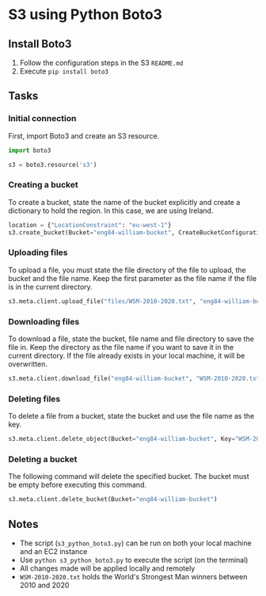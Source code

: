 # S3 using Python Boto3
## Install Boto3
1. Follow the configuration steps in the S3 `README.md`
2. Execute `pip install boto3`

## Tasks
### Initial connection
First, import Boto3 and create an S3 resource.
```python
import boto3

s3 = boto3.resource('s3')
```

### Creating a bucket
To create a bucket, state the name of the bucket explicitly and create a dictionary to hold the region. In this case, we are using Ireland.
```python
location = {"LocationConstraint": "eu-west-1"}
s3.create_bucket(Bucket="eng84-william-bucket", CreateBucketConfiguration=location)
```

### Uploading files
To upload a file, you must state the file directory of the file to upload, the bucket and the file name. Keep the first parameter as the file name if the file is in the current directory.
```python
s3.meta.client.upload_file("files/WSM-2010-2020.txt", "eng84-william-bucket", "WSM-2010-2020.txt")
```

### Downloading files
To download a file, state the bucket, file name and file directory to save the file in. Keep the directory as the file name if you want to save it in the current directory. If the file already exists in your local machine, it will be overwritten.
```python
s3.meta.client.download_file("eng84-william-bucket", "WSM-2010-2020.txt", "files/WSM-2010-2020.txt")
```

### Deleting files
To delete a file from a bucket, state the bucket and use the file name as the key.
```python
s3.meta.client.delete_object(Bucket="eng84-william-bucket", Key="WSM-2010-2020.txt")
```

### Deleting a bucket
The following command will delete the specified bucket. The bucket must be empty before executing this command.
```python
s3.meta.client.delete_bucket(Bucket="eng84-william-bucket")
```

## Notes
* The script (`s3_python_boto3.py`) can be run on both your local machine and an EC2 instance
* Use `python s3_python_boto3.py` to execute the script (on the terminal)
* All changes made will be applied locally and remotely
* `WSM-2010-2020.txt` holds the World's Strongest Man winners between 2010 and 2020 